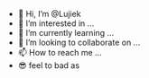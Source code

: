 - 👋 Hi, I’m @Lujiek
- 👀 I’m interested in ...
- 🌱 I’m currently learning ...
- 💞️ I’m looking to collaborate on ...
- 📫 How to reach me ...
- 😎 feel to bad as
<!---
Lujiek/Lujiek is a ✨ special ✨ repository because its `README.md` (this file) appears on your GitHub profile.
You can click the Preview link to take a look at your changes.
--->
